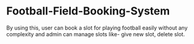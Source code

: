# Football-Field-Booking-System
By using this, user can book a slot for playing football easily without any complexity and admin can manage slots like- give new slot, delete slot. 
